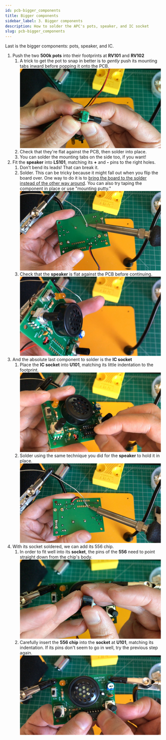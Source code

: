 ```yaml
---
id: pcb-bigger_components
title: Bigger components
sidebar_label: 3. Bigger components
description: How to solder the APC's pots, speaker, and IC socket
slug: pcb-bigger_components
---
```


Last is the bigger components: pots, speaker, and IC.

1. Push the two **500k pots** into their footprints at **RV101** and **RV102**
   1. A trick to get the pot to snap in better is to _gently_ push its mounting tabs inward before popping it onto the PCB.
      ![Bending the potentiometer tabs](/img/assembly/pot-tabs.jpg)
   2. Check that they're flat against the PCB, then solder into place.
      <!-- ![TODO: 500k pot flat against PCB at RV101/RV102](https://dummyimage.com/1920x1080/000/fff) -->
   3. You can solder the mounting tabs on the side too, if you want!
2. Fit the **speaker** into **LS101**, matching its **+** and **-** pins to the right holes.
   1. Don't bend its leads! That can break it.
   2. Solder. This can be tricky because it might fall out when you flip the board over. One way to do it is to [bring the board to the solder instead of the other way around](https://www.instagram.com/p/BdvbqTtloH5/). You can also try taping the component in place or use "mounting putty."
      ![Soldering the APC speaker at LS101](/img/assembly/speaker-solder.jpg)
      <!-- TODO: merge w/ switch advice -->
   3. Check that the **speaker** is flat against the PCB before continuing.
      ![Speaker, flat against PCB](/img/assembly/speaker-flat.jpg)
3. And the absolute last component to solder is the **IC socket**
   1. Place the **IC socket** into **U101**, matching its little indentation to the footprint.
      ![Placing the IC socket at U101](/img/assembly/socket-placement.jpg)
   2. Solder using the same technique you did for the **speaker** to hold it in place.
      ![Soldering the socket](/img/assembly/socket-solder.jpg)
4. With its socket soldered, we can add its 556 chip.
   1. In order to fit well into its **socket**, the pins of the **556** need to point straight down from the chip's body.
      ![The IC chip's pins, straightened](/img/assembly/ic-pins.jpg)
   2. Carefully insert the **556 chip** into the **socket** at **U101**, matching its indentation. If its pins don't seem to go in well, try the previous step again.
      ![556 chip into socket at U101](/img/assembly/chip-insert.jpg)

<!-- TODO: consider breaking out test from the rest of the steps -->
